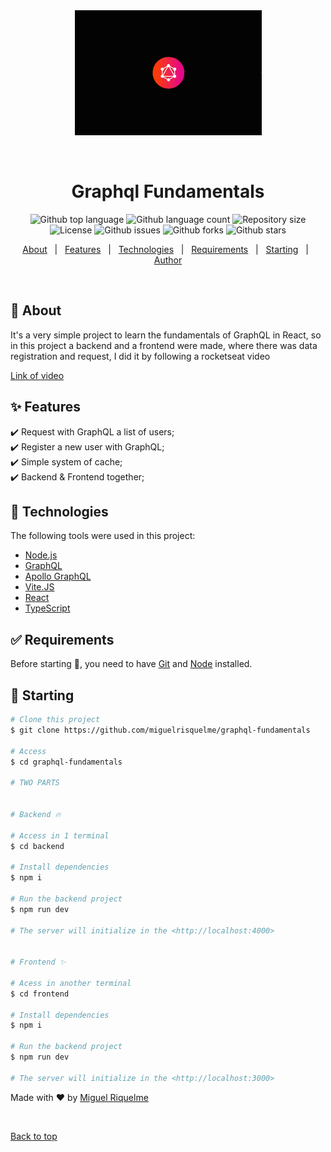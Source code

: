 <div align="center" id="top"> 
  <img src="./.github/logo.gif" alt="Graphql Fundamentals" />

&#xa0;

</div>

<h1 align="center">Graphql Fundamentals</h1>

<p align="center">
  <img alt="Github top language" src="https://img.shields.io/github/languages/top/miguelrisquelme/graphql-fundamentals?color=56BEB8">

  <img alt="Github language count" src="https://img.shields.io/github/languages/count/miguelrisquelme/graphql-fundamentals?color=56BEB8">

  <img alt="Repository size" src="https://img.shields.io/github/repo-size/miguelrisquelme/graphql-fundamentals?color=56BEB8">

  <img alt="License" src="https://img.shields.io/github/license/miguelrisquelme/graphql-fundamentals?color=56BEB8">

  <img alt="Github issues" src="https://img.shields.io/github/issues/miguelrisquelme/graphql-fundamentals?color=56BEB8" />

  <img alt="Github forks" src="https://img.shields.io/github/forks/miguelrisquelme/graphql-fundamentals?color=56BEB8" />

  <img alt="Github stars" src="https://img.shields.io/github/stars/miguelrisquelme/graphql-fundamentals?color=56BEB8" />
</p>

<p align="center">
  <a href="#dart-about">About</a> &#xa0; | &#xa0; 
  <a href="#sparkles-features">Features</a> &#xa0; | &#xa0;
  <a href="#rocket-technologies">Technologies</a> &#xa0; | &#xa0;
  <a href="#white_check_mark-requirements">Requirements</a> &#xa0; | &#xa0;
  <a href="#checkered_flag-starting">Starting</a> &#xa0; | &#xa0;
  <a href="https://github.com/miguelrisquelme" target="_blank">Author</a>
</p>

<br>

## :dart: About

It's a very simple project to learn the fundamentals of GraphQL in React, so in this project a backend and a frontend were made, where there was data registration and request, I did it by following a rocketseat video

<a href="https://youtu.be/6SZOPKs9SUg">Link of video</a>

## :sparkles: Features

:heavy_check_mark: Request with GraphQL a list of users;\
:heavy_check_mark: Register a new user with GraphQL;\
:heavy_check_mark: Simple system of cache;\
:heavy_check_mark: Backend & Frontend together;

## :rocket: Technologies

The following tools were used in this project:

- [Node.js](https://nodejs.org/en/)
- [GraphQL](https://graphql.org/)
- [Apollo GraphQL](https://www.apollographql.com/docs/react/)
- [Vite.JS](https://vitejs.dev/)
- [React](https://pt-br.reactjs.org/)
- [TypeScript](https://www.typescriptlang.org/)

## :white_check_mark: Requirements

Before starting :checkered_flag:, you need to have [Git](https://git-scm.com) and [Node](https://nodejs.org/en/) installed.

## :checkered_flag: Starting

```bash
# Clone this project
$ git clone https://github.com/miguelrisquelme/graphql-fundamentals

# Access
$ cd graphql-fundamentals

# TWO PARTS


# Backend 🔥

# Access in 1 terminal
$ cd backend

# Install dependencies
$ npm i

# Run the backend project
$ npm run dev

# The server will initialize in the <http://localhost:4000>


# Frontend ✨

# Acess in another terminal
$ cd frontend

# Install dependencies
$ npm i

# Run the backend project
$ npm run dev

# The server will initialize in the <http://localhost:3000>
```

Made with :heart: by <a href="https://github.com/miguelrisquelme" target="_blank">Miguel Riquelme</a>

&#xa0;

<a href="#top">Back to top</a>
